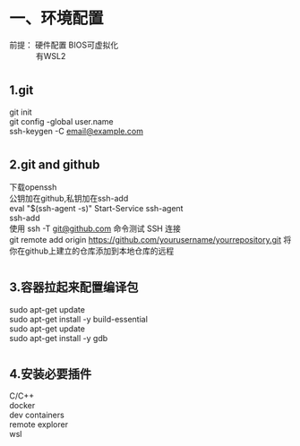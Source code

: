 # 一、环境配置
前提：
硬件配置 BIOS可虚拟化  
&nbsp;&nbsp;&nbsp;&nbsp;&nbsp;&nbsp;&nbsp;&nbsp;&nbsp;&nbsp;&nbsp;&nbsp;有WSL2
#
## 1.git
git init  
git config -global user.name  
ssh-keygen -C email@example.com  
#
## 2.git and github
下载openssh  
公钥加在github,私钥加在ssh-add  
eval "$(ssh-agent -s)"        Start-Service ssh-agent  
ssh-add  
使用 ssh -T git@github.com 命令测试 SSH 连接  
git remote add origin https://github.com/yourusername/yourrepository.git    将你在github上建立的仓库添加到本地仓库的远程  
#
## 3.容器拉起来配置编译包
sudo apt-get update  
sudo apt-get install -y build-essential  
sudo apt-get update  
sudo apt-get install -y gdb  
#
## 4.安装必要插件
C/C++  
docker  
dev containers  
remote explorer  
wsl  